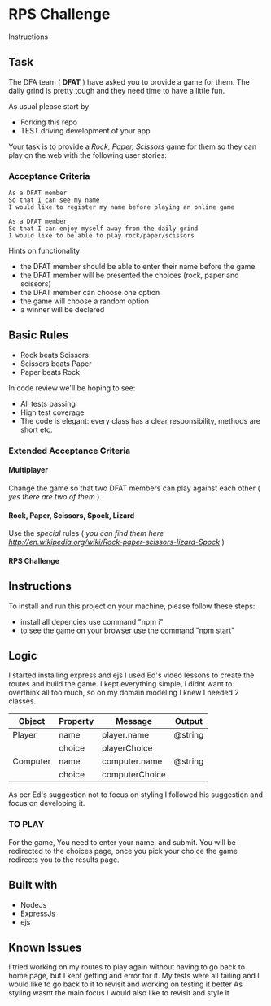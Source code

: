 # RPS Challenge

Instructions


Task
----

The DFA team ( **DFAT** ) have asked you to provide a game for them. The daily grind is pretty tough and they need time to have a little fun.

As usual please start by

* Forking this repo
* TEST driving development of your app

Your task is to provide a _Rock, Paper, Scissors_ game for them so they can play on the web with the following user stories:

### Acceptance Criteria
```
As a DFAT member
So that I can see my name
I would like to register my name before playing an online game

As a DFAT member
So that I can enjoy myself away from the daily grind
I would like to be able to play rock/paper/scissors
```

Hints on functionality

- the DFAT member should be able to enter their name before the game
- the DFAT member will be presented the choices (rock, paper and scissors)
- the DFAT member can choose one option
- the game will choose a random option
- a winner will be declared

## Basic Rules

- Rock beats Scissors
- Scissors beats Paper
- Paper beats Rock

In code review we'll be hoping to see:

* All tests passing
* High test coverage
* The code is elegant: every class has a clear responsibility, methods are short etc.

### Extended Acceptance Criteria

#### Multiplayer

Change the game so that two DFAT members can play against each other ( _yes there are two of them_ ).

#### Rock, Paper, Scissors, Spock, Lizard

Use the _special_ rules ( _you can find them here http://en.wikipedia.org/wiki/Rock-paper-scissors-lizard-Spock_ )



#### RPS Challenge
Instructions
-------
To install and run this project on your machine, please follow these steps:
- install all depencies use command "npm i"
- to see the game on your browser use the command "npm start"

## Logic
I started installing express and ejs
I used Ed's video lessons to create the routes and build the game.
I kept everything simple, i didnt want to overthink all too much, so on my domain modeling I knew I needed 2 classes. 


| Object   | Property | Message        | Output  |
| -------- | -------- | -------------- | ------- |
| Player   | name     | player.name    | @string |
|          | choice   | playerChoice   |         |
| Computer | name     | computer.name  | @string |
|          | choice   | computerChoice |         |


As per Ed's suggestion not to focus on styling I followed his suggestion and focus on developing it.

### TO PLAY
For the game, You need to enter your name, and submit. You will be redirected to the choices page, once you pick your choice the game redirects you to the results page.


Built with
-------

* NodeJs 
* ExpressJs
* ejs

Known Issues
----
I tried working on my routes to play again without having to go back to home page, but I kept getting and error for it. 
My tests were all failing and I would like to go back to it to revisit and working on testing it better
As styling wasnt the main focus I would also like to revisit and style it 
